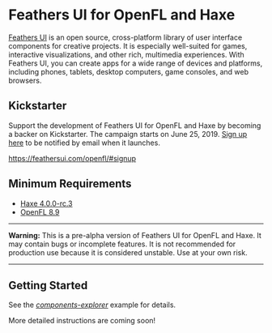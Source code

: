 # Feathers UI for OpenFL and Haxe

[Feathers UI](https://feathersui.com/openfl/) is an open source, cross-platform library of user interface components for creative projects. It is especially well-suited for games, interactive visualizations, and other rich, multimedia experiences. With Feathers UI, you can create apps for a wide range of devices and platforms, including phones, tablets, desktop computers, game consoles, and web browsers.

## Kickstarter

Support the development of Feathers UI for OpenFL and Haxe by becoming a backer on Kickstarter. The campaign starts on June 25, 2019. [Sign up here](https://feathersui.com/openfl/#signup) to be notified by email when it launches.

https://feathersui.com/openfl/#signup

## Minimum Requirements

* [Haxe 4.0.0-rc.3](https://haxe.org/download/version/4.0.0-rc.3/)
* [OpenFL 8.9](https://lib.haxe.org/p/openfl/)

---

**Warning:** This is a pre-alpha version of Feathers UI for OpenFL and Haxe. It may contain bugs or incomplete features. It is not recommended for production use because it is considered unstable. Use at your own risk.

---

## Getting Started

See the [*components-explorer*](examples/components-explorer/) example for details.

More detailed instructions are coming soon!